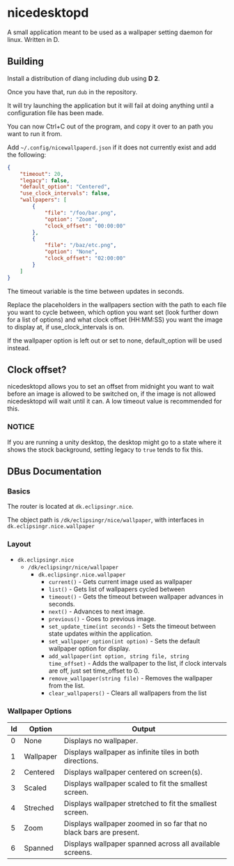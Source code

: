 # nicedesktopd
A small application meant to be used as a wallpaper setting daemon for linux. Written in D.

## Building
Install a distribution of dlang including dub using **D 2**.

Once you have that, run `dub` in the repository.

It will try launching the application but it will fail at doing anything until a configuration file has been made.

You can now Ctrl+C out of the program, and copy it over to an path you want to run it from.

Add `~/.config/nicewallpaperd.json` if it does not currently exist and add the following:

```json
{
	"timeout": 20,
	"legacy": false,
	"default_option": "Centered",
	"use_clock_intervals": false,
	"wallpapers": [
		{
			"file": "/foo/bar.png",
			"option": "Zoom",
			"clock_offset": "00:00:00"
		},
		{
			"file": "/baz/etc.png",
			"option": "None",
			"clock_offset": "02:00:00"
		}
	]
}
```

The timeout variable is the time between updates in seconds.

Replace the placeholders in the wallpapers section with the path to each file you want to cycle between, which option you want set (look further down for a list of options) and what clock offset (HH:MM:SS) you want the image to display at, if use_clock_intervals is on.

If the wallpaper option is left out or set to none, default_option will be used instead.

## Clock offset?
nicedesktopd allows you to set an offset from midnight you want to wait before an image is allowed to be switched on, if the image is not allowed nicedesktopd will wait until it can. A low timeout value is recommended for this.


### NOTICE
If you are running a unity desktop, the desktop might go to a state where it shows the stock background, setting legacy to `true` tends to fix this.

## DBus Documentation

### Basics
The router is located at `dk.eclipsingr.nice`.

The object path is `/dk/eclipsingr/nice/wallpaper`, with interfaces in `dk.eclipsingr.nice.wallpaper`

### Layout
* `dk.eclipsingr.nice`
    * `/dk/eclipsingr/nice/wallpaper`
        * `dk.eclipsingr.nice.wallpaper`
            * `current()` - Gets current image used as wallpaper
            * `list()` - Gets list of wallpapers cycled between
            * `timeout()` - Gets the timeout between wallpaper advances in seconds.
            * `next()` - Advances to next image.
            * `previous()` - Goes to previous image.
            * `set_update_time(int seconds)` - Sets the timeout between state updates within the application.
            * `set_wallpaper_option(int option)` - Sets the default wallpaper option for display.
            * `add_wallpaper(int option, string file, string time_offset)` - Adds the wallpaper to the list, if clock intervals are off, just set time_offset to 0.
			* `remove_wallpaper(string file)` - Removes the wallpaper from the list.
			* `clear_wallpapers()` - Clears all wallpapers from the list
### Wallpaper Options
| Id | Option     | Output |
| -- | ---------- | ------ |
| 0  | None       | Displays no wallpaper. |
| 1  | Wallpaper  | Displays wallpaper as infinite tiles in both directions. |
| 2  | Centered   | Displays wallpaper centered on screen(s). |
| 3  | Scaled     | Displays wallpaper scaled to fit the smallest screen. |
| 4  | Streched   | Displays wallpaper stretched to fit the smallest screen. |
| 5  | Zoom       | Displays wallpaper zoomed in so far that no black bars are present. |
| 6  | Spanned    | Displays wallpaper spanned across all available screens. |
